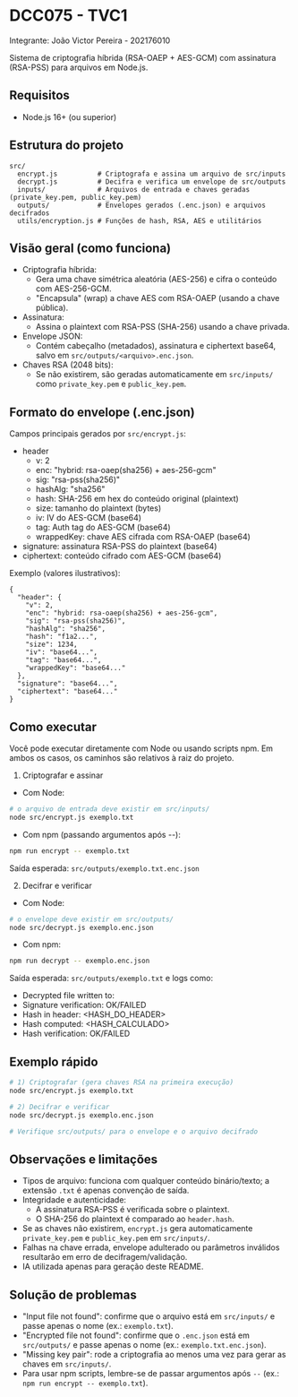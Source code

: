 # DCC075 - TVC1

Integrante: João Victor Pereira - 202176010

Sistema de criptografia híbrida (RSA-OAEP + AES-GCM) com assinatura (RSA-PSS) para arquivos em Node.js.

## Requisitos

- Node.js 16+ (ou superior)

## Estrutura do projeto

```
src/
  encrypt.js          # Criptografa e assina um arquivo de src/inputs
  decrypt.js          # Decifra e verifica um envelope de src/outputs
  inputs/             # Arquivos de entrada e chaves geradas (private_key.pem, public_key.pem)
  outputs/            # Envelopes gerados (.enc.json) e arquivos decifrados
  utils/encryption.js # Funções de hash, RSA, AES e utilitários
```

## Visão geral (como funciona)

- Criptografia híbrida:
    - Gera uma chave simétrica aleatória (AES-256) e cifra o conteúdo com AES-256-GCM.
    - "Encapsula" (wrap) a chave AES com RSA-OAEP (usando a chave pública).
- Assinatura:
    - Assina o plaintext com RSA-PSS (SHA-256) usando a chave privada.
- Envelope JSON:
    - Contém cabeçalho (metadados), assinatura e ciphertext base64, salvo em `src/outputs/<arquivo>.enc.json`.
- Chaves RSA (2048 bits):
    - Se não existirem, são geradas automaticamente em `src/inputs/` como `private_key.pem` e `public_key.pem`.

## Formato do envelope (.enc.json)

Campos principais gerados por `src/encrypt.js`:

- header
    - v: 2
    - enc: "hybrid: rsa-oaep(sha256) + aes-256-gcm"
    - sig: "rsa-pss(sha256)"
    - hashAlg: "sha256"
    - hash: SHA-256 em hex do conteúdo original (plaintext)
    - size: tamanho do plaintext (bytes)
    - iv: IV do AES-GCM (base64)
    - tag: Auth tag do AES-GCM (base64)
    - wrappedKey: chave AES cifrada com RSA-OAEP (base64)
- signature: assinatura RSA-PSS do plaintext (base64)
- ciphertext: conteúdo cifrado com AES-GCM (base64)

Exemplo (valores ilustrativos):

```
{
  "header": {
    "v": 2,
    "enc": "hybrid: rsa-oaep(sha256) + aes-256-gcm",
    "sig": "rsa-pss(sha256)",
    "hashAlg": "sha256",
    "hash": "f1a2...",
    "size": 1234,
    "iv": "base64...",
    "tag": "base64...",
    "wrappedKey": "base64..."
  },
  "signature": "base64...",
  "ciphertext": "base64..."
}
```

## Como executar

Você pode executar diretamente com Node ou usando scripts npm. Em ambos os casos, os caminhos são relativos à raiz do
projeto.

1) Criptografar e assinar

- Com Node:

```bash
# o arquivo de entrada deve existir em src/inputs/
node src/encrypt.js exemplo.txt
```

- Com npm (passando argumentos após --):

```bash
npm run encrypt -- exemplo.txt
```

Saída esperada: `src/outputs/exemplo.txt.enc.json`

2) Decifrar e verificar

- Com Node:

```bash
# o envelope deve existir em src/outputs/
node src/decrypt.js exemplo.enc.json
```

- Com npm:

```bash
npm run decrypt -- exemplo.enc.json
```

Saída esperada: `src/outputs/exemplo.txt` e logs como:

- Decrypted file written to: <CAMINHO>
- Signature verification: OK/FAILED
- Hash in header: <HASH_DO_HEADER>
- Hash computed: <HASH_CALCULADO>
- Hash verification: OK/FAILED

## Exemplo rápido

```bash
# 1) Criptografar (gera chaves RSA na primeira execução)
node src/encrypt.js exemplo.txt

# 2) Decifrar e verificar
node src/decrypt.js exemplo.enc.json

# Verifique src/outputs/ para o envelope e o arquivo decifrado
```

## Observações e limitações

- Tipos de arquivo: funciona com qualquer conteúdo binário/texto; a extensão `.txt` é apenas convenção de saída.
- Integridade e autenticidade:
    - A assinatura RSA-PSS é verificada sobre o plaintext.
    - O SHA-256 do plaintext é comparado ao `header.hash`.
- Se as chaves não existirem, `encrypt.js` gera automaticamente `private_key.pem` e `public_key.pem` em `src/inputs/`.
- Falhas na chave errada, envelope adulterado ou parâmetros inválidos resultarão em erro de decifragem/validação.
- IA utilizada apenas para geração deste README.

## Solução de problemas

- "Input file not found": confirme que o arquivo está em `src/inputs/` e passe apenas o nome (ex.: `exemplo.txt`).
- "Encrypted file not found": confirme que o `.enc.json` está em `src/outputs/` e passe apenas o nome (ex.:
  `exemplo.txt.enc.json`).
- "Missing key pair": rode a criptografia ao menos uma vez para gerar as chaves em `src/inputs/`.
- Para usar npm scripts, lembre-se de passar argumentos após `--` (ex.: `npm run encrypt -- exemplo.txt`).
